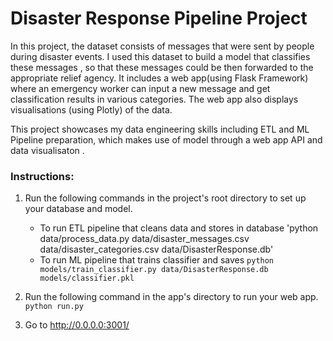 # Disaster Response Pipeline Project

In this project, the dataset consists of messages that were sent by people during disaster events. I used this dataset to build a model that classifies these messages , so that these messages could be then forwarded to the appropriate relief agency.
It includes a web app(using Flask Framework) where an emergency worker can input a new message and get classification results in various categories. The web app also displays visualisations (using Plotly) of the data.

This project showcases my data engineering skills including ETL and ML Pipeline preparation, which makes use of model through a web app API and data visualisaton .

### Instructions:
1. Run the following commands in the project's root directory to set up your database and model.

    - To run ETL pipeline that cleans data and stores in database
        'python data/process_data.py data/disaster_messages.csv data/disaster_categories.csv data/DisasterResponse.db'   
    - To run ML pipeline that trains classifier and saves
        `python models/train_classifier.py data/DisasterResponse.db models/classifier.pkl`

2. Run the following command in the app's directory to run your web app.
    `python run.py`

3. Go to http://0.0.0.0:3001/
